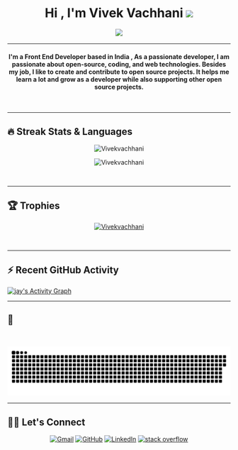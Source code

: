 

<h1 align="center">Hi , I'm Vivek Vachhani <img src="https://media.giphy.com/media/hvRJCLFzcasrR4ia7z/giphy.gif" width="35"></h1>
<p align="center">
  <a href="https://github.com/Vivekvachhani"><img src="https://readme-typing-svg.herokuapp.com?lines=Front+End+Developer;JavaScript%20|%20Angular%20|%20React%20Enthusiast;Always%20learning%20new%20things&center=true&width=500&height=50"></a>
</p>
<hr/>
<!-- I am a Junior at Fr. CRCE pursuing B.E. in CSE. I like to Code, Design, Innovate and Experiment. I am an enthusiastic and a social person who loves to take up new challenges and learn new skills. I love meeting new people, exchanging ideas and spreading knowledge and positivity. -->

<h4 align="center">
I'm a Front End Developer based in India , As a passionate developer, I am passionate about open-source, coding, and web technologies.
	Besides my job, I like to create and contribute to open source projects. It helps me learn a lot and grow as a developer while also supporting other open source projects.
</h4>
<br>
<!--<div align="center">
  <a href="https://open.spotify.com/user/6s6pbtefezpookh8gwnkko15v">
    <img src="https://readme-spotify-tingz.vercel.app/api/now-playing">
  </a>
</div> -->
<hr/> 

## 🔥 Streak Stats & Languages
<p align="center"><img src="https://github-readme-streak-stats.herokuapp.com/?user=Vivekvachhani&theme=algolia" alt="Vivekvachhani" /></p>
<p align="center"><img src="https://github-readme-stats.vercel.app/api/top-langs/?username=Vivekvachhani&theme=algolia&layout=compact" alt="Vivekvachhani" /></p>

<br>
<hr/>

## 🏆 Trophies
<p align="center"> <a href="https://github.com/Vivekvachhani"><img
      src="https://github-profile-trophy.vercel.app/?username=Vivekvachhani&row=2&column=3&theme=algolia" alt="Vivekvachhani" /></a>  </p>

<!-- algolia -->
<br>
<hr/>

## ⚡ Recent GitHub Activity
<a href="https://github.com/Vivekvachhani"><img alt="jay's Activity Graph" src="https://activity-graph.herokuapp.com/graph?username=Vivekvachhani&custom_title=Jay's%20Contribution%20Graph&theme=react-dark" /></a>


<hr/>

## 🐍
  <br>
  <p align="center">
  <img src="https://raw.githubusercontent.com/jaypavasiya/jaypavasiya/output/github-contribution-grid-snake-dark.svg" alt="snake"></center>
</p>

<hr/>

## 🙋‍♀️ Let's Connect
<p align="center">
  <!-- <a href=""><img src="https://img.icons8.com/bubbles/50/000000/web.png" alt="Website"/></a> -->
	<a href="mailto:jaypavasiya7@gmail.com"><img src="https://img.icons8.com/bubbles/50/000000/gmail.png" title='Gmail' alt="Gmail"/></a>
	<a href="https://github.com/vivekvachhani"><img src="https://img.icons8.com/bubbles/50/000000/github.png" title='GitHub' alt="GitHub"/></a>
	<a href="https://www.linkedin.com/in/vachhani-vivek-a9a299155"><img src="https://img.icons8.com/bubbles/50/000000/linkedin.png" title='LinkedIn' alt="LinkedIn"/></a>
	<a href="https://stackoverflow.com/users/18746070/vivu"><img src="https://img.icons8.com/bubbles/50/000000/module.png" title='Stack Overflow' alt="stack overflow"/></a>
	<!-- <a href=""><img src="https://img.icons8.com/bubbles/50/000000/instagram.png" alt="Instagram"/></a>
	<a href=""><img src="https://img.icons8.com/bubbles/50/000000/youtube.png" alt="Youtube"/></a> -->
	
</p>
